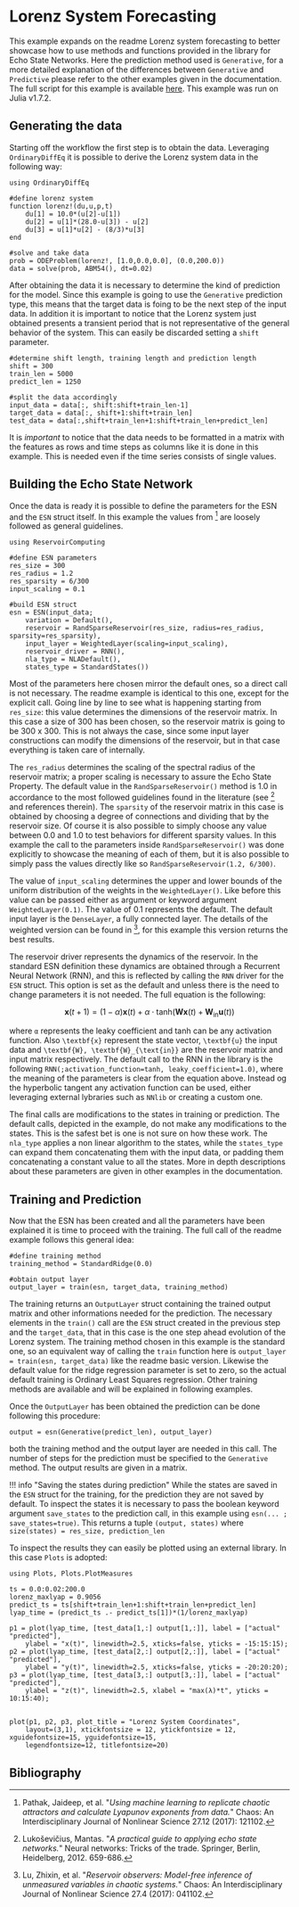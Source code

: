  # Lorenz System Forecasting
 
This example expands on the readme Lorenz system forecasting to better showcase how to use methods and functions provided in the library for Echo State Networks. Here the prediction method used is ```Generative```, for a more detailed explanation of the differences between ```Generative``` and ```Predictive``` please refer to the other examples given in the documentation. The full script for this example is available [here](https://github.com/MartinuzziFrancesco/reservoir-computing-examples/blob/main/lorenz_basic/lorenz_basic.jl). This example was run on Julia v1.7.2.

## Generating the data
Starting off the workflow the first step is to obtain the data. Leveraging ```OrdinaryDiffEq``` it is possible to derive the Lorenz system data in the following way:
```@example lorenz
using OrdinaryDiffEq

#define lorenz system
function lorenz!(du,u,p,t)
    du[1] = 10.0*(u[2]-u[1])
    du[2] = u[1]*(28.0-u[3]) - u[2]
    du[3] = u[1]*u[2] - (8/3)*u[3]
end

#solve and take data
prob = ODEProblem(lorenz!, [1.0,0.0,0.0], (0.0,200.0))
data = solve(prob, ABM54(), dt=0.02)
```

After obtaining the data it is necessary to determine the kind of prediction for the model. Since this example is going to use the ```Generative``` prediction type, this means that the target data is foing to be the next step of the input data. In addition it is important to notice that the Lorenz system just obtained presents a transient period that is not representative of the general behavior of the system. This can easily be discarded setting a ```shift``` parameter.
```@example lorenz
#determine shift length, training length and prediction length
shift = 300
train_len = 5000
predict_len = 1250

#split the data accordingly
input_data = data[:, shift:shift+train_len-1]
target_data = data[:, shift+1:shift+train_len]
test_data = data[:,shift+train_len+1:shift+train_len+predict_len]
```

It is *important* to notice that the data needs to be formatted in a matrix with the features as rows and time steps as columns like it is done in this example. This is needed even if the time series consists of single values. 

## Building the Echo State Network
Once the data is ready it is possible to define the parameters for the ESN and the ```ESN``` struct itself. In this example the values from [^1] are loosely followed as general guidelines.
```@example lorenz
using ReservoirComputing

#define ESN parameters
res_size = 300
res_radius = 1.2
res_sparsity = 6/300
input_scaling = 0.1

#build ESN struct
esn = ESN(input_data; 
    variation = Default(),
    reservoir = RandSparseReservoir(res_size, radius=res_radius, sparsity=res_sparsity),
    input_layer = WeightedLayer(scaling=input_scaling),
    reservoir_driver = RNN(),
    nla_type = NLADefault(),
    states_type = StandardStates())
```

Most of the parameters here chosen mirror the default ones, so a direct call is not necessary. The readme example is identical to this one, except for the explicit call. Going line by line to see what is happening starting from ```res_size```: this value determines the dimensions of the reservoir matrix. In this case a size of 300 has been chosen, so the reservoir matrix is going to be 300 x 300. This is not always the case, since some input layer constructions can modify the dimensions of the reservoir, but in that case everything is taken care of internally. 

The ```res_radius``` determines the scaling of the spectral radius of the reservoir matrix; a proper scaling is necessary to assure the Echo State Property. The default value in the ```RandSparseReservoir()``` method is 1.0 in accordance to the most followed guidelines found in the literature (see [^2] and references therein). The ```sparsity``` of the reservoir matrix in this case is obtained by choosing a degree of connections and dividing that by the reservoir size. Of course it is also possible to simply choose any value between 0.0 and 1.0 to test behaviors for different sparsity values. In this example the call to the parameters inside ```RandSparseReservoir()``` was done explicitly to showcase the meaning of each of them, but it is also possible to simply pass the values directly like so ```RandSparseReservoir(1.2, 6/300)```.

The value of ```input_scaling``` determines the upper and lower bounds of the uniform distribution of the weights in the ```WeightedLayer()```. Like before this value can be passed either as argument or keyword argument ```WeightedLayer(0.1)```. The value of 0.1 represents the default. The default input layer is the ```DenseLayer```, a fully connected layer. The details of the weighted version can be found in [^3], for this example this version returns the best results.

The reservoir driver represents the dynamics of the reservoir. In the standard ESN definition these dynamics are obtained through a Recurrent Neural Network (RNN), and this is reflected by calling the ```RNN``` driver for the ```ESN``` struct. This option is set as the default and unless there is the need to change parameters it is not needed. The full equation is the following:
```math
\textbf{x}(t+1) = (1-\alpha)\textbf{x}(t) + \alpha \cdot \text{tanh}(\textbf{W}\textbf{x}(t)+\textbf{W}_{\text{in}}\textbf{u}(t))
```
where ``α`` represents the leaky coefficient and tanh can be any activation function. Also ``\textbf{x}`` represent the state vector, ``\textbf{u}`` the input data and ``\textbf{W}, \textbf{W}_{\text{in}}`` are the reservoir matrix and input matrix respectively. The default call to the RNN in the library is the following ```RNN(;activation_function=tanh, leaky_coefficient=1.0)```, where the meaning of the parameters is clear from the equation above. Instead og the hyperbolic tangent any activation function can be used, either leveraging external lybraries such as ```NNlib``` or creating a custom one. 

The final calls are modifications to the states in training or prediction. The default calls, depicted in the example, do not make any modifications to the states. This is the safest bet is one is not sure on how these work. The ```nla_type``` applies a non linear algorithm to the states, while the ```states_type``` can expand them concatenating them with the input data, or padding them concatenating a constant value to all the states. More in depth descriptions about these parameters are given in other examples in the documentation.

## Training and Prediction
Now that the ESN has been created and all the parameters have been explained it is time to proceed with the training. The full call of the readme example follows this general idea:
```@example lorenz
#define training method
training_method = StandardRidge(0.0)

#obtain output layer
output_layer = train(esn, target_data, training_method)
```

The training returns an ```OutputLayer``` struct containing the trained output matrix and other informations needed for the prediction. The necessary elements in the ```train()``` call are the ```ESN``` struct created in the previous step and the ```target_data```, that in this case is the one step ahead evolution of the Lorenz system. The training method chosen in this example is the standard one, so an equivalent way of calling the ```train``` function here is ```output_layer = train(esn, target_data)``` like the readme basic version. Likewise the default value for the ridge regression parameter is set to zero, so the actual default training is Ordinary Least Squares regression. Other training methods are available and will be explained in following examples. 

Once the ```OutputLayer``` has been obtained the prediction can be done following this procedure:
```@example lorenz
output = esn(Generative(predict_len), output_layer)
```
both the training method and the output layer are needed in this call. The number of steps for the prediction must be specified to the ```Generative``` method. The output results are given in a matrix. 

!!! info "Saving the states during prediction"
    While the states are saved in the `ESN` struct for the training, for the prediction they are not saved by default. To inspect the states it is necessary to pass the boolean keyword argument `save_states` to the prediction call, in this example using `esn(... ; save_states=true)`. This returns a tuple `(output, states)` where `size(states) = res_size, prediction_len`

To inspect the results they can easily be plotted using an external library. In this case ```Plots``` is adopted:
```@example lorenz
using Plots, Plots.PlotMeasures

ts = 0.0:0.02:200.0
lorenz_maxlyap = 0.9056
predict_ts = ts[shift+train_len+1:shift+train_len+predict_len]
lyap_time = (predict_ts .- predict_ts[1])*(1/lorenz_maxlyap)

p1 = plot(lyap_time, [test_data[1,:] output[1,:]], label = ["actual" "predicted"], 
    ylabel = "x(t)", linewidth=2.5, xticks=false, yticks = -15:15:15);
p2 = plot(lyap_time, [test_data[2,:] output[2,:]], label = ["actual" "predicted"], 
    ylabel = "y(t)", linewidth=2.5, xticks=false, yticks = -20:20:20);
p3 = plot(lyap_time, [test_data[3,:] output[3,:]], label = ["actual" "predicted"], 
    ylabel = "z(t)", linewidth=2.5, xlabel = "max(λ)*t", yticks = 10:15:40);


plot(p1, p2, p3, plot_title = "Lorenz System Coordinates", 
    layout=(3,1), xtickfontsize = 12, ytickfontsize = 12, xguidefontsize=15, yguidefontsize=15,
    legendfontsize=12, titlefontsize=20)
```

## Bibliography

[^1]: Pathak, Jaideep, et al. "_Using machine learning to replicate chaotic attractors and calculate Lyapunov exponents from data._" Chaos: An Interdisciplinary Journal of Nonlinear Science 27.12 (2017): 121102.
[^2]: Lukoševičius, Mantas. "_A practical guide to applying echo state networks._" Neural networks: Tricks of the trade. Springer, Berlin, Heidelberg, 2012. 659-686.
[^3]: Lu, Zhixin, et al. "_Reservoir observers: Model-free inference of unmeasured variables in chaotic systems._" Chaos: An Interdisciplinary Journal of Nonlinear Science 27.4 (2017): 041102.

